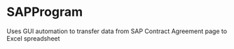 # SAPProgram
Uses GUI automation to transfer data from SAP Contract Agreement page to Excel spreadsheet
